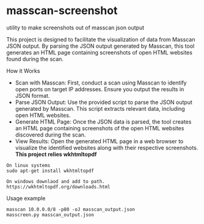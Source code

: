 # masscan-screenshot
utility to make screenshots out of masscan json output

This project is designed to facilitate the visualization of data from Masscan JSON output. By parsing the JSON output generated by Masscan, this tool generates an HTML page containing screenshots of open HTML websites found during the scan.

How it Works
- Scan with Masscan: First, conduct a scan using Masscan to identify open ports on target IP addresses. Ensure you output the results in JSON format.
- Parse JSON Output: Use the provided script to parse the JSON output generated by Masscan. This script extracts relevant data, including open HTML websites.
- Generate HTML Page: Once the JSON data is parsed, the tool creates an HTML page containing screenshots of the open HTML websites discovered during the scan.
- View Results: Open the generated HTML page in a web browser to visualize the identified websites along with their respective screenshots.
**This project relies wkhtmltopdf**
```
On linux systems
sudo apt-get install wkhtmltopdf

On windows downlaod and add to path.
https://wkhtmltopdf.org/downloads.html

```
Usage example
```
masscan 10.0.0.0/8 -p80 -oJ masscan_output.json
masscreen.py masscan_output.json
```
